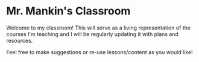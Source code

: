 # Mr. Mankin's Classroom

Welcome to my classroom! This will serve as a living representation of the courses I'm teaching and I will be regularly updating it with plans and resources.

Feel free to make suggestions or re-use lessons/content as you would like!
